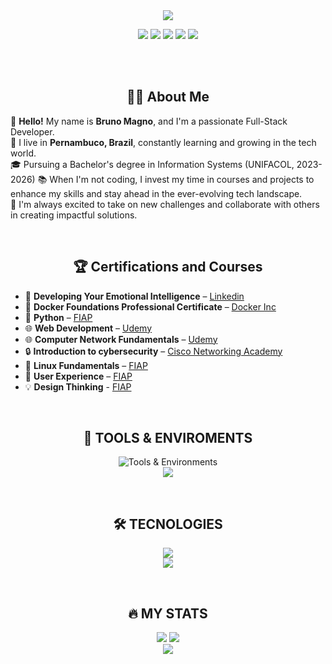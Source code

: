 <!--- <div align="center" text-align="center">
  [![Typing SVG](https://readme-typing-svg.demolab.com/?font=Fira+Code&weight=600&size=30&pause=100&color=007BFF&center=true&vCenter=true&lines=Hi+There!+%F0%9F%91%8B%2C;Want+a+coffee☕?)](https://git.io/typing-svg) 
</div>

<div align="center">
  <img src="https://tokenizedhq.com/wp-content/uploads/2022/08/4-aesthetic-anime-discord-banner-gif-eye-closeup.gif" width="500" height="130" align="center"/>
 <p></p> --->
 
 
<div align="center" text-align="center">
    <img src="https://capsule-render.vercel.app/api?type=rounded&height=200&color=gradient&text=Bruno%20Magno&reversal=false">
</div> 

<p align="center">
  <a href="https://github.com/brunoliratm"><img src="https://img.shields.io/badge/Github-0d1117?style=for-the-badge&logo=github&logoColor=white" /></a>
  <a href="https://discord.com/users/1075127178171269211"><img src="https://img.shields.io/badge/Discord-0d1117?style=for-the-badge&logo=discord&logoColor=white" /></a>
  <a href="https://www.linkedin.com/in/brunomagnotm/"><img src="https://img.shields.io/badge/linkedin-0d1117?style=for-the-badge&logo=linkedin&logoColor=white" /></a>
  <a href="https://xdaforums.com/m/brunoliratm.9987656/#recent-content"><img src="https://img.shields.io/badge/xdadevelopers-0d1117?style=for-the-badge&logo=xdadevelopers&logoColor=white" /></a>
  <a href="https://brunoliratm.github.io/portfolio-brunomagno/"><img src="https://img.shields.io/badge/portfolio-0d1117?style=for-the-badge&logo=vercel&logoColor=white" /></a>

  </p>
</div>
<br>

<br>
<div align="center">

## 👨‍💻 About Me  

</div>

👋 **Hello!** My name is **Bruno Magno**, and I'm a passionate Full-Stack Developer.  
🎂 I live in **Pernambuco, Brazil**, constantly learning and growing in the tech world.  
🎓 Pursuing a Bachelor's degree in Information Systems (UNIFACOL, 2023-2026)
📚 When I'm not coding, I invest my time in courses and projects to enhance my skills and stay ahead in the ever-evolving tech landscape.  
🌟 I'm always excited to take on new challenges and collaborate with others in creating impactful solutions.  

<br>

<div align="center">
  
## 🏆 Certifications and Courses

</div>

- 🧠 **Developing Your Emotional Intelligence** – [Linkedin](https://www.linkedin.com/learning/certificates/b33c75ec6a40e24abe2c2a8bb8d52c4c6729de77be826d1d5503a53ed94c4195?lipi=urn%3Ali%3Apage%3Ad_flagship3_profile_view_base_certifications_details%3BIvnelH8OSXO9f4ugve%2Fbbg%3D%3D)  
- 🐳 **Docker Foundations Professional Certificate** – [Docker Inc](https://www.linkedin.com/learning/certificates/193fecd99ef5b7d2780568167a0be5b832338623e1af9ad07a1e0f99f2e43640?lipi=urn%3Ali%3Apage%3Ad_flagship3_profile_view_base_certifications_details%3By6uc1hAcT%2FiZJJHzfmbbgw%3D%3D)  
- 🐍 **Python** – [FIAP](https://drive.google.com/file/d/1YS25eQunTiaI9GL8PQ55m_LJReq4jSBn/view?usp=sharing)  
- 🌐 **Web Development** – [Udemy](https://www.udemy.com/certificate/UC-2823200d-80cf-4fc4-95d1-d3272cee2cc7/)
- 🌐 **Computer Network Fundamentals** – [Udemy](https://www.udemy.com/certificate/UC-0dbb7b7b-96f5-4425-95e5-4a65ffa83a3e/)
- 🔒 **Introduction to cybersecurity** – [Cisco Networking Academy](https://drive.google.com/file/d/1pKrOBztkqhl51ZybQtLdkiZ4h0qF5YKQ/view?usp=sharing)  
- 🐧 **Linux Fundamentals** – [FIAP](https://drive.google.com/file/d/13F0BSb8dc5EM8xlBl1JO61gGaXGCvXqf/view?usp=share_link)
- 🎨 **User Experience** – [FIAP](https://drive.google.com/file/d/1khhSLzmhqAQxW3b6kToKWLVeVSIe3sce/view?usp=share_link)
- 💡 **Design Thinking** - [FIAP](https://drive.google.com/file/d/1heY865E4bJqRrW4r07ix08NdvVWnGVPa/view?usp=share_link)
  
<br>

<div align="center">

## :toolbox: TOOLS & ENVIROMENTS

<img src="https://skill-icons-v2.vercel.app/api/icons?i=vscode,idea,figma,github,git,docker&theme=dark" alt="Tools & Environments" /><br>
<img src="https://skill-icons-v2.vercel.app/api/icons?i=gcp,postman,npm,nodejs,jira&theme=dark" />
</div>

<br>

<div align="center">

## :hammer_and_wrench: TECNOLOGIES

<img src="https://skill-icons-v2.vercel.app/api/icons?i=python,java,spring,typescript,c,mysql&theme=dark" /><br>
<img src="https://skill-icons-v2.vercel.app/api/icons?i=html,css,javascript,angular,sass&theme=dark" /><br>
</div>

<br>

<div align="center">

## :fire: MY STATS</h2>

<img src="https://github-readme-stats.vercel.app/api?username=brunoliratm&hide_border=true&theme=transparent" />
<img src="https://github-readme-stats.vercel.app/api/top-langs/?username=brunoliratm&langs_count=8&layout=compact&hide_border=true&theme=transparent" />

<br>

<img src="https://capsule-render.vercel.app/api?type=waving&height=150&color=gradient&reversal=false&section=footer">

</div>
